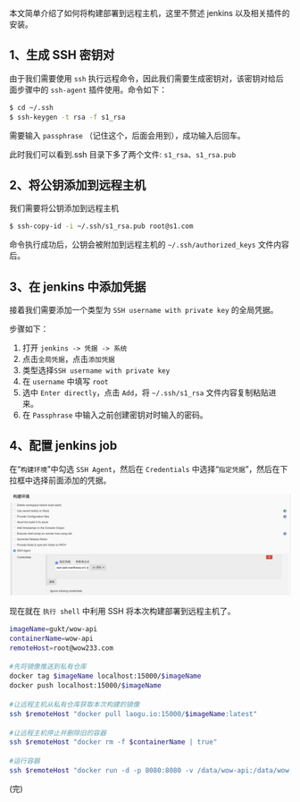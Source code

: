 本文简单介绍了如何将构建部署到远程主机，这里不赘述 jenkins 以及相关插件的安装。



## 1、生成 SSH 密钥对

由于我们需要使用 `ssh` 执行远程命令，因此我们需要生成密钥对，该密钥对给后面步骤中的 `ssh-agent` 插件使用。命令如下：

```sh
$ cd ~/.ssh
$ ssh-keygen -t rsa -f s1_rsa
```

需要输入 `passphrase` （记住这个，后面会用到），成功输入后回车。

此时我们可以看到.ssh 目录下多了两个文件:  `s1_rsa`、`s1_rsa.pub`



## 2、将公钥添加到远程主机

我们需要将公钥添加到远程主机

```sh
$ ssh-copy-id -i ~/.ssh/s1_rsa.pub root@s1.com
```

命令执行成功后，公钥会被附加到远程主机的 `~/.ssh/authorized_keys` 文件内容后。



## 3、在 jenkins 中添加凭据

接着我们需要添加一个类型为 `SSH username with private key` 的全局凭据。

步骤如下：

1. 打开 `jenkins -> 凭据 -> 系统` 
2. 点击`全局凭据`，点击`添加凭据`
3. 类型选择`SSH username with private key`
4. 在 `username` 中填写 `root`
5. 选中 `Enter directly`，点击 `Add`，将 `~/.ssh/s1_rsa` 文件内容复制粘贴进来。
6. 在 `Passphrase` 中输入之前创建密钥对时输入的密码。



## 4、配置 jenkins job

在“`构建环境`”中勾选 `SSH Agent`，然后在 `Credentials` 中选择“`指定凭据`”，然后在下拉框中选择前面添加的凭据。

![image-20200529014215684](https://raw.githubusercontent.com/gukt/images/master/github/imagesimage-20200529014215684.png)



现在就在 `执行 shell` 中利用 SSH 将本次构建部署到远程主机了。

```sh
imageName=gukt/wow-api
containerName=wow-api
remoteHost=root@wow233.com

#先将镜像推送到私有仓库
docker tag $imageName localhost:15000/$imageName
docker push localhost:15000/$imageName

#让远程主机从私有仓库获取本次构建的镜像
ssh $remoteHost "docker pull laogu.io:15000/$imageName:latest"

#让远程主机停止并删除旧的容器
ssh $remoteHost "docker rm -f $containerName | true"

#运行容器
ssh $remoteHost "docker run -d -p 8080:8080 -v /data/wow-api:/data/wow-api -e SPRING_PROFILES_ACTIVE=prod --name $containerName laogu.io:15000/${imageName}:latest"
```



(完)